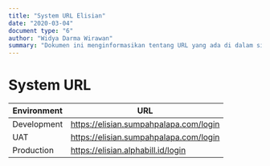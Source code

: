 ```yaml
---
title: "System URL Elisian"
date: "2020-03-04"
document type: "6"
author: "Widya Darma Wirawan"
summary: "Dokumen ini menginformasikan tentang URL yang ada di dalam sistem"
---
```


# System URL
| **Environment** | **URL** |
| ------------| ----|
| Development | https://elisian.sumpahpalapa.com/login|
| UAT | https://elisian.sumpahpalapa.com/login|
| Production | https://elisian.alphabill.id/login

